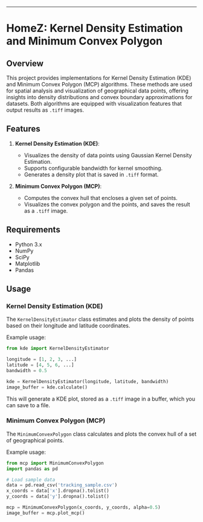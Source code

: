 
---

# HomeZ: Kernel Density Estimation and Minimum Convex Polygon

## Overview

This project provides implementations for Kernel Density Estimation (KDE) and Minimum Convex Polygon (MCP) algorithms. These methods are used for spatial analysis and visualization of geographical data points, offering insights into density distributions and convex boundary approximations for datasets. Both algorithms are equipped with visualization features that output results as `.tiff` images.

## Features

1. **Kernel Density Estimation (KDE)**:
   - Visualizes the density of data points using Gaussian Kernel Density Estimation.
   - Supports configurable bandwidth for kernel smoothing.
   - Generates a density plot that is saved in `.tiff` format.

2. **Minimum Convex Polygon (MCP)**:
   - Computes the convex hull that encloses a given set of points.
   - Visualizes the convex polygon and the points, and saves the result as a `.tiff` image.

## Requirements

- Python 3.x
- NumPy
- SciPy
- Matplotlib
- Pandas


## Usage

### Kernel Density Estimation (KDE)

The `KernelDensityEstimator` class estimates and plots the density of points based on their longitude and latitude coordinates.

Example usage:
```python
from kde import KernelDensityEstimator

longitude = [1, 2, 3, ...]
latitude = [4, 5, 6, ...]
bandwidth = 0.5

kde = KernelDensityEstimator(longitude, latitude, bandwidth)
image_buffer = kde.calculate()
```
This will generate a KDE plot, stored as a `.tiff` image in a buffer, which you can save to a file.

### Minimum Convex Polygon (MCP)

The `MinimumConvexPolygon` class calculates and plots the convex hull of a set of geographical points.

Example usage:
```python
from mcp import MinimumConvexPolygon
import pandas as pd

# Load sample data
data = pd.read_csv('tracking_sample.csv')
x_coords = data['x'].dropna().tolist()
y_coords = data['y'].dropna().tolist()

mcp = MinimumConvexPolygon(x_coords, y_coords, alpha=0.5)
image_buffer = mcp.plot_mcp()
```
